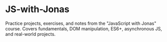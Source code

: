 # JS-with-Jonas
Practice projects, exercises, and notes from the "JavaScript with Jonas" course. Covers fundamentals, DOM manipulation, ES6+, asynchronous JS, and real-world projects.
